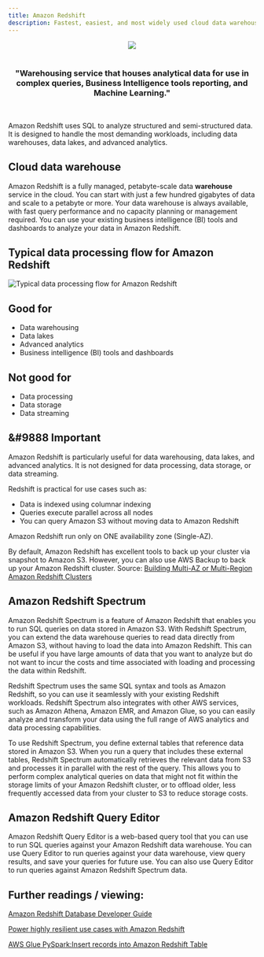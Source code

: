 ```yaml
---
title: Amazon Redshift
description: Fastest, easiest, and most widely used cloud data warehouse
---
```

<div>
<div align="center"><img src={require('@site/static/img/shift-away.png').default} /></div>
</div>
<br/>
<div><h3 align="center">"Warehousing service that houses analytical data for use in complex queries, Business Intelligence tools reporting, and Machine Learning."</h3></div>
<br/>

Amazon Redshift uses SQL to analyze structured and semi-structured data. It is designed to handle the most demanding workloads, including data warehouses, data lakes, and advanced analytics. 
## Cloud data warehouse

Amazon Redshift is a fully managed, petabyte-scale data **warehouse** service in the cloud. You can start with just a few hundred gigabytes of data and scale to a petabyte or more. Your data warehouse is always available, with fast query performance and no capacity planning or management required. You can use your existing business intelligence (BI) tools and dashboards to analyze your data in Amazon Redshift.

## Typical data processing flow for Amazon Redshift

![Typical data processing flow for Amazon Redshift](https://docs.aws.amazon.com/images/redshift/latest/gsg/images/architecture.png)

## Good for

- Data warehousing
- Data lakes
- Advanced analytics
- Business intelligence (BI) tools and dashboards

## Not good for

- Data processing
- Data storage
- Data streaming

## &#9888 Important

Amazon Redshift is particularly useful for data warehousing, data lakes, and advanced analytics. It is not designed for data processing, data storage, or data streaming.

Redshift is practical for use cases such as:
* Data is indexed using columnar indexing        
* Queries execute parallel across all nodes        
* You can query Amazon S3 without moving data to Amazon Redshift        

Amazon Redshift run only on ONE availability zone (Single-AZ).

By default, Amazon Redshift has excellent tools to back up your cluster via snapshot to Amazon S3. However, you can also use AWS Backup to back up your Amazon Redshift cluster. Source: [Building Multi-AZ or Multi-Region Amazon Redshift Clusters](https://aws.amazon.com/blogs/big-data/building-multi-az-or-multi-region-amazon-redshift-clusters/)

## Amazon Redshift Spectrum

Amazon Redshift Spectrum is a feature of Amazon Redshift that enables you to run SQL queries on data stored in Amazon S3. With Redshift Spectrum, you can extend the data warehouse queries to read data directly from Amazon S3, without having to load the data into Amazon Redshift. This can be useful if you have large amounts of data that you want to analyze but do not want to incur the costs and time associated with loading and processing the data within Redshift.

Redshift Spectrum uses the same SQL syntax and tools as Amazon Redshift, so you can use it seamlessly with your existing Redshift workloads. Redshift Spectrum also integrates with other AWS services, such as Amazon Athena, Amazon EMR, and Amazon Glue, so you can easily analyze and transform your data using the full range of AWS analytics and data processing capabilities.

To use Redshift Spectrum, you define external tables that reference data stored in Amazon S3. When you run a query that includes these external tables, Redshift Spectrum automatically retrieves the relevant data from S3 and processes it in parallel with the rest of the query. This allows you to perform complex analytical queries on data that might not fit within the storage limits of your Amazon Redshift cluster, or to offload older, less frequently accessed data from your cluster to S3 to reduce storage costs.

## Amazon Redshift Query Editor

Amazon Redshift Query Editor is a web-based query tool that you can use to run SQL queries against your Amazon Redshift data warehouse. You can use Query Editor to run queries against your data warehouse, view query results, and save your queries for future use. You can also use Query Editor to run queries against Amazon Redshift Spectrum data.

## Further readings / viewing:

[Amazon Redshift Database Developer Guide](https://docs.aws.amazon.com/redshift/latest/dg/welcome.html)

[Power highly resilient use cases with Amazon Redshift](https://aws.amazon.com/blogs/big-data/power-highly-resilient-use-cases-with-amazon-redshift/)

[AWS Glue PySpark:Insert records into Amazon Redshift Table](https://youtu.be/EetkEf359QE)

